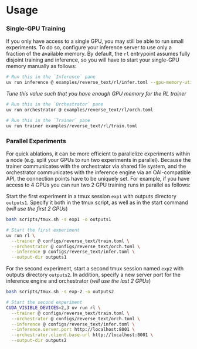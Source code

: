 # Usage

### Single-GPU Training

If you only have access to a single GPU, you may still be able to run small experiments. To do so, configure your inference server to use only a fraction of the available memory. By default, the `rl` entrypoint assumes fully disjoint training and inference, so you will have to start your single-GPU memory manually as follows:

```bash
# Run this in the `Inference` pane
uv run inference @ examples/reverse_text/rl/infer.toml --gpu-memory-utilization 0.5
```

*Tune this value such that you have enough GPU memory for the RL trainer*

```bash
# Run this in the `Orchestrator` pane
uv run orchestrator @ examples/reverse_text/rl/orch.toml
```

```bash
# Run this in the `Trainer` pane
uv run trainer examples/reverse_text/rl/train.toml
```

### Parallel Experiments

For quick ablations, it can be more efficient to parallelize experiments within a node (e.g. split your GPUs to run two experiments in parallel). Because the trainer communicates with the orchestrator via shared file system, and the orchestrator communicates with the inference engine via an OAI-compatible API, the connection points have to be uniquely set. For example, if you have access to 4 GPUs you can run two 2 GPU training runs in parallel as follows:

Start the first experiment in a tmux session `exp1` with outputs directory `outputs1`. Specify it both in the tmux script, as well as in the start command (*will use the first 2 GPUs*)

```bash
bash scripts/tmux.sh -s exp1 -o outputs1
```

```bash
# Start the first experiment
uv run rl \
  --trainer @ configs/reverse_text/train.toml \
  --orchestrator @ configs/reverse_text/orch.toml \
  --inference @ configs/reverse_text/infer.toml \
  --output-dir outputs1
```

For the second experiment, start a second tmux session named `exp2` with outputs directory `outputs2`. In addition, specify a new server port for the inference engine and orchestrator (*will use the last 2 GPUs*)

```bash
bash scripts/tmux.sh -s exp-2 -o outputs2
```

```bash
# Start the second experiment
CUDA_VISIBLE_DEVICES=2,3 uv run rl \
  --trainer @ configs/reverse_text/train.toml \
  --orchestrator @ configs/reverse_text/orch.toml \
  --inference @ configs/reverse_text/infer.toml \
  --inference.server.port http://localhost:8001 \
  --orchestrator.client.base-url http://localhost:8001 \
  --output-dir outputs2
```